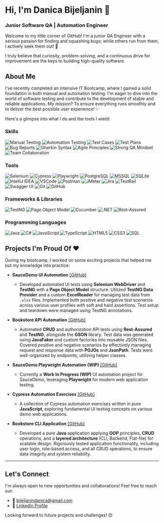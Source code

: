 <h1><strong>Hi, I'm Danica Bijeljanin 👋</strong></h1>
<h3>Junior Software QA | Automation Engineer</h3>

Welcome to my little corner of GitHub! I'm a junior QA Engineer with a serious passion for finding and squashing bugs; while others run from them, I actively seek them out! 🐞

I truly believe that curiosity, problem-solving, and a continuous drive for improvement are the keys to building high-quality software.

## About Me 
I've recently completed an intensive IT Bootcamp, where I gained a solid foundation in both manual and automation testing. I'm eager to dive into the world of software testing and contribute to the development of stable and reliable applications. My mission? To ensure everything runs smoothly and to deliver the best possible user experience! ✨

Here's a glimpse into what I do and the tools I wield:

### **Skills**
![Manual Testing](https://img.shields.io/badge/Manual_Testing-28A745?style=for-the-badge)
![Automation Testing](https://img.shields.io/badge/Automation_Testing-007ACC?style=for-the-badge)
![Test Cases](https://img.shields.io/badge/Test_Cases-6C757D?style=for-the-badge)
![Test Plans](https://img.shields.io/badge/Test_Plans-6C757D?style=for-the-badge)
![Bug Reports](https://img.shields.io/badge/Bug_Reports-DC3545?style=for-the-badge)
![Gherkin Syntax](https://img.shields.io/badge/Gherkin_Syntax-20C997?style=for-the-badge)
![Agile Principles](https://img.shields.io/badge/Agile_Principles-FD7E14?style=for-the-badge)
![Strong QA Mindset](https://img.shields.io/badge/QA_Mindset-6F42C1?style=for-the-badge)
![Team Collaboration](https://img.shields.io/badge/Team_Collaboration-17A2B8?style=for-the-badge)
### **Tools**
![Selenium](https://img.shields.io/badge/Selenium-43B02A?style=for-the-badge&logo=selenium&logoColor=white)
![Cypress](https://img.shields.io/badge/Cypress-17202C?style=for-the-badge&logo=cypress&logoColor=white)
![Playwright](https://img.shields.io/badge/Playwright-2196F3?style=for-the-badge&logo=playwright&logoColor=white)
![PostgreSQL](https://img.shields.io/badge/PostgreSQL-336791?style=for-the-badge&logo=postgresql&logoColor=white)
![MSSQL](https://img.shields.io/badge/Microsoft_SQL_Server-CC2927?style=for-the-badge&logo=microsoft-sql-server&logoColor=white)
![SQLite](https://img.shields.io/badge/SQLite-07405E?style=for-the-badge&logo=sqlite&logoColor=white)
![IntelliJ IDEA](https://img.shields.io/badge/IntelliJ_IDEA-000000?style=for-the-badge&logo=intellij-idea&logoColor=white)
![VSCode](https://img.shields.io/badge/VSCode-007ACC?style=for-the-badge&logo=visual-studio-code&logoColor=white)
![Postman](https://img.shields.io/badge/Postman-FF6C37?style=for-the-badge&logo=postman&logoColor=white)
![JMeter](https://img.shields.io/badge/JMeter-E56B0F?style=for-the-badge&logo=apachejmeter&logoColor=white)
![Jira](https://img.shields.io/badge/Jira-0052CC?style=for-the-badge&logo=jira&logoColor=white)
![TestRail](https://img.shields.io/badge/TestRail-40507B?style=for-the-badge)
![Swagger UI](https://img.shields.io/badge/Swagger_UI-85EA2D?style=for-the-badge&logo=swagger&logoColor=black)
![Git](https://img.shields.io/badge/Git-F05032?style=for-the-badge&logo=git&logoColor=white)
![GitHub](https://img.shields.io/badge/GitHub-181717?style=for-the-badge&logo=github&logoColor=white)

### **Frameworks & Libraries**
![TestNG](https://img.shields.io/badge/TestNG-B22222?style=for-the-badge&logo=testng&logoColor=white)
![Page Object Model](https://img.shields.io/badge/Page_Object_Model-586E7B?style=for-the-badge)
![Cucumber](https://img.shields.io/badge/Cucumber-207E2E?style=for-the-badge&logo=cucumber&logoColor=white)
![.NET](https://img.shields.io/badge/.NET-512BD4?style=for-the-badge&logo=dotnet&logoColor=white)
![Rest-Assured](https://img.shields.io/badge/Rest_Assured-6A5ACD?style=for-the-badge)

### **Programming Languages**
![Java](https://img.shields.io/badge/Java-007396?style=for-the-badge&logo=java&logoColor=white)
![C#](https://img.shields.io/badge/C%23-239120?style=for-the-badge&logo=c-sharp&logoColor=white)
![JavaScript](https://img.shields.io/badge/JavaScript-F7DF1E?style=for-the-badge&logo=javascript&logoColor=black)
![TypeScript](https://img.shields.io/badge/TypeScript-3178C6?style=for-the-badge&logo=typescript&logoColor=white)
![HTML5](https://img.shields.io/badge/HTML5-E34F26?style=for-the-badge&logo=html5&logoColor=white)
![CSS3](https://img.shields.io/badge/CSS3-1572B6?style=for-the-badge&logo=css3&logoColor=white)
![SQL](https://img.shields.io/badge/SQL-4479A1?style=for-the-badge&logo=postgresql&logoColor=white)


## Projects I'm Proud Of ❤️

During my bootcamp, I worked on some exciting projects that helped me put my knowledge into practice:
* **SauceDemo UI Automation** [[GitHub]](https://github.com/etoile-venus/SaucedemoUIAutomation)
    * Developed automated UI tests using **Selenium WebDriver** and **TestNG** with a **Page Object Model** structure. Utilized **TestNG Data Provider** and a custom **ExcelReader** for managing test data from `.xlsx` files. Implemented both positive and negative test scenarios across various user profiles with soft and hard assertions. Test setup and teardown were managed using TestNG annotations.

* **Bookstore API Automation** [[GitHub]](https://github.com/etoile-venus/BookStoreApiAutomation)
    * Automated **CRUD** and authorization API tests using **Rest-Assured** and **TestNG**, alongside the **GSON** library. Test data was generated using **JavaFaker** and custom factories into reusable JSON files. Covered positive and negative scenarios by effectively managing request and response data with **POJOs** and **JsonPath**. Tests were well-organized by endpoints, utilizing helper classes.

* **SauceDemo Playwright Automation (WIP)** [[GitHub]](https://github.com/etoile-venus/Saucedemo-Playwright)
    * Currently a **Work In Progress (WIP)** UI automation project for SauceDemo, leveraging **Playwright** for modern web application testing.

* **Cypress Automation Exercises** [[GitHub]](https://github.com/etoile-venus/CypressPractice)
    * A collection of Cypress automation exercises written in pure **JavaScript**, exploring fundamental UI testing concepts on various demo web applications.
      
* **Bookstore CLI Application** [[GitHub]](https://github.com/etoile-venus/BookstoreApp)
    * Developed a pure **Java** application applying **OOP** principles, **CRUD** operations, and a **layered architecture** (CLI, Backend, Flat-file) for scalable design. Rigorously tested application functionality, including user login, role-based access, and all CRUD operations, to ensure data integrity and system reliability.
---
  
## Let's Connect

I'm always open to new opportunities and collaborations! Feel free to reach out:

* 📧 bijeljanindanica@gmail.com  
* 💼 [LinkedIn Profile](https://www.linkedin.com/in/danicabijeljanin)

Looking forward to future projects and challenges! 😊
